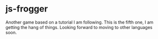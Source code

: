 # js-frogger

Another game based on a tutorial I am following. This is the fifth one, I am getting the hang of things. Looking forward to moving to other languages soon. 